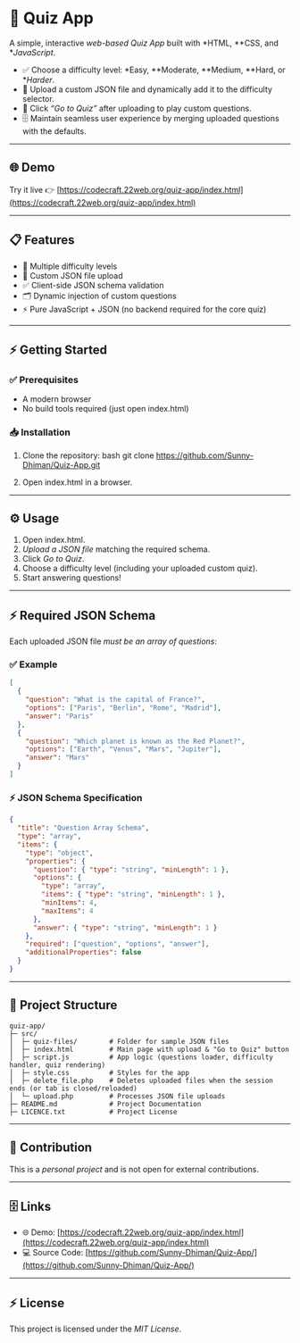 # 🎯 Quiz App

A simple, interactive *web-based Quiz App* built with *HTML, **CSS, and **JavaScript*.

- ✅ Choose a difficulty level: *Easy, **Moderate, **Medium, **Hard, or **Harder*.
- 📁 Upload a custom JSON file and dynamically add it to the difficulty selector.
- 🏁 Click *“Go to Quiz”* after uploading to play custom questions.
- 🗄 Maintain seamless user experience by merging uploaded questions with the defaults.

---

## 🌐 Demo
Try it live 👉 [https://codecraft.22web.org/quiz-app/index.html](https://codecraft.22web.org/quiz-app/index.html)

---

## 📋 Features
- 🏁 Multiple difficulty levels
- 📁 Custom JSON file upload
- ✅ Client-side JSON schema validation
- 🗂 Dynamic injection of custom questions
- ⚡ Pure JavaScript + JSON (no backend required for the core quiz)

---

## ⚡ Getting Started

### ✅ Prerequisites
- A modern browser
- No build tools required (just open index.html)

### 📥 Installation
1. Clone the repository:
    bash
    git clone https://github.com/Sunny-Dhiman/Quiz-App.git
    
2. Open index.html in a browser.

---

## ⚙ Usage
1. Open index.html.
2. *Upload a JSON file* matching the required schema.
3. Click *Go to Quiz*.
4. Choose a difficulty level (including your uploaded custom quiz).
5. Start answering questions!

---

## ⚡ Required JSON Schema
Each uploaded JSON file *must be an array of questions*:

### ✅ Example
```json
[
  {
    "question": "What is the capital of France?",
    "options": ["Paris", "Berlin", "Rome", "Madrid"],
    "answer": "Paris"
  },
  {
    "question": "Which planet is known as the Red Planet?",
    "options": ["Earth", "Venus", "Mars", "Jupiter"],
    "answer": "Mars"
  }
]
```

### ⚡ JSON Schema Specification
```json
{
  "title": "Question Array Schema",
  "type": "array",
  "items": {
    "type": "object",
    "properties": {
      "question": { "type": "string", "minLength": 1 },
      "options": {
        "type": "array",
        "items": { "type": "string", "minLength": 1 },
        "minItems": 4,
        "maxItems": 4
      },
      "answer": { "type": "string", "minLength": 1 }
    },
    "required": ["question", "options", "answer"],
    "additionalProperties": false
  }
}
```

---
## 📁 Project Structure
```
quiz-app/
├─ src/
│  ├─ quiz-files/        # Folder for sample JSON files
│  ├─ index.html         # Main page with upload & "Go to Quiz" button
│  ├─ script.js          # App logic (questions loader, difficulty handler, quiz rendering)
│  ├─ style.css          # Styles for the app
│  ├─ delete_file.php    # Deletes uploaded files when the session ends (or tab is closed/reloaded)
│  └─ upload.php         # Processes JSON file uploads
├─ README.md             # Project Documentation
├─ LICENCE.txt           # Project License
```

---

## 👥 Contribution
This is a *personal project* and is not open for external contributions.

---

## 🗄 Links
- 🌐 Demo: [https://codecraft.22web.org/quiz-app/index.html](https://codecraft.22web.org/quiz-app/index.html)  
- 💻 Source Code: [https://github.com/Sunny-Dhiman/Quiz-App/](https://github.com/Sunny-Dhiman/Quiz-App/)

---

## ⚡ License
This project is licensed under the *MIT License*.